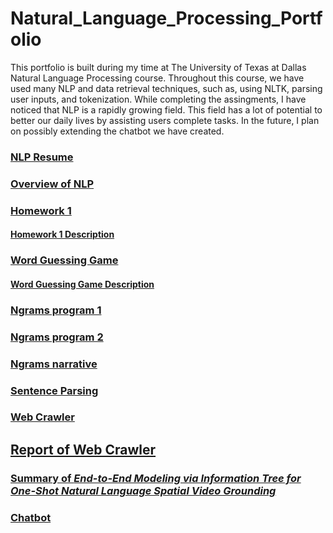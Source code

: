 # Natural_Language_Processing_Portfolio


This portfolio is built during my time at The University of Texas at Dallas Natural Language Processing course. Throughout this course,
we have used many NLP and data retrieval techniques, such as, using NLTK, parsing user inputs, and tokenization. While completing the assingments,
I have noticed that NLP is a rapidly growing field. This field has a lot of potential to better our daily lives by assisting users complete tasks.
In the future, I plan on possibly extending the chatbot we have created.


### [NLP Resume](https://github.com/d-park7/Natural_Language_Processing_Portfolio/blob/main/NLP_Resume.txt)

### [Overview of NLP](https://github.com/d-park7/Natural_Language_Processing_Portfolio/blob/main/Homework0/Overview_of_NLP.pdf)

### [Homework 1](https://github.com/d-park7/Natural_Language_Processing_Portfolio/blob/main/Homework1/Homework1.py)
#### [Homework 1 Description](https://github.com/d-park7/Natural_Language_Processing_Portfolio/blob/main/Homework1/description.txt)


### [Word Guessing Game](https://github.com/d-park7/Natural_Language_Processing_Portfolio/blob/main/Word_Guessing_Game/word_game_dxp171230.py)
#### [Word Guessing Game Description](https://github.com/d-park7/Natural_Language_Processing_Portfolio/blob/main/Word_Guessing_Game/Portfolio%20Chapter%205%20Word%20Guess%20Game.pdf)


### [Ngrams program 1](https://github.com/d-park7/Natural_Language_Processing_Portfolio/blob/main/NGrams/ngrams1.py)
### [Ngrams program 2](https://github.com/d-park7/Natural_Language_Processing_Portfolio/blob/main/NGrams/ngrams2.py)
### [Ngrams narrative](https://github.com/d-park7/Natural_Language_Processing_Portfolio/blob/main/NGrams/narrative.pdf)



### [Sentence Parsing](https://github.com/d-park7/Natural_Language_Processing_Portfolio/blob/main/Parsing_Sentences/Sentence%20Parsing.pdf)



### [Web Crawler](https://github.com/d-park7/Natural_Language_Processing_Portfolio/blob/main/Web_Crawler/main.py)
## [Report of Web Crawler](https://github.com/d-park7/Natural_Language_Processing_Portfolio/blob/main/Web_Crawler/Report.pdf)


### [Summary of *End-to-End Modeling via Information Tree for One-Shot Natural Language Spatial Video Grounding*](https://github.com/d-park7/Natural_Language_Processing_Portfolio/blob/main/ACL%20Paper%20Summary.pdf)


### [Chatbot](https://github.com/d-park7/Natural_Language_Processing_Portfolio/tree/main/Cooking_Chatbot)
